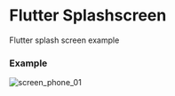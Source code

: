 # Flutter Splashscreen

Flutter splash screen example

### Example

![screen_phone_01](https://user-images.githubusercontent.com/1153344/59203008-18cbfe00-8b74-11e9-9ecd-226e408bf839.gif)
